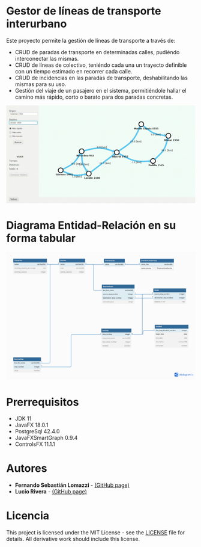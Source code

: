 # Gestor de líneas de transporte interurbano

Este proyecto permite la gestión de líneas de transporte a través de:
* CRUD de paradas de transporte en determinadas calles, pudiéndo interconectar las mismas.
* CRUD de líneas de colectivo, teniéndo cada una un trayecto definible con un tiempo estimado en recorrer cada calle.
* CRUD de incidencias en las paradas de transporte, deshabilitando las mismas para su uso.
* Gestión del viaje de un pasajero en el sistema, permitiéndole hallar el camino más rápido, corto o barato para dos paradas concretas.

![CaminoMínimo](minPath.gif)

# Diagrama Entidad-Relación en su forma tabular

![E-R](E-R.png)

# Prerrequisitos

* JDK 11
* JavaFX 18.0.1
* PostgreSql 42.4.0
* JavaFXSmartGraph 0.9.4
* ControlsFX 11.1.1

# Autores

* **Fernando Sebastián Lomazzi** - [(GitHub page)](https://github.com/FernandoLomazzi) 
* **Lucio Rivera** - [(GitHub page)](https://github.com/Afterjack) 

# Licencia
This project is licensed under the MIT License - see the [LICENSE](LICENSE.txt) file for details. All derivative work should include this license.
